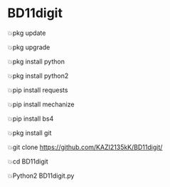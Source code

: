 # BD11digit

💥pkg update

💥pkg upgrade

💥pkg install python

💥pkg install python2

💥pip install requests

💥pip install mechanize

💥pip install bs4

💥pkg install git

💥git clone https://github.com/KAZI2135kK/BD11digit/

💥cd BD11digit

💥Python2 BD11digit.py



